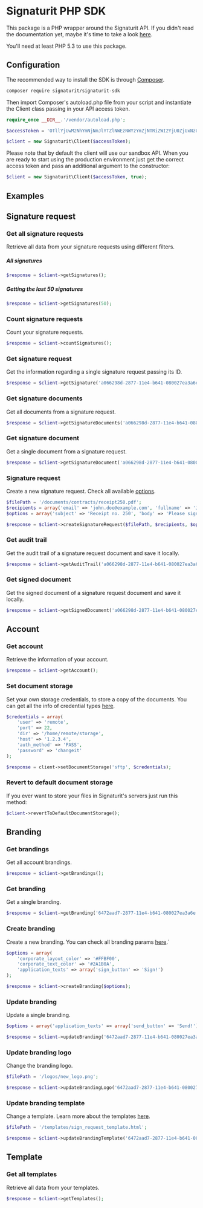 Signaturit PHP SDK
=====================
This package is a PHP wrapper around the Signaturit API. If you didn't read the documentation yet, maybe it's time to take a look [here](http://docs.signaturit.com/).

You'll need at least PHP 5.3 to use this package.

Configuration
-------------

The recommended way to install the SDK is through [Composer](https://getcomposer.org/).

```bash
composer require signaturit/signaturit-sdk
```

Then import Composer's autoload.php file from your script and instantiate the
Client class passing in your API access token.

```php
require_once __DIR__.'/vendor/autoload.php';

$accessToken = 'OTllYjUwM2NhYmNjNmJlYTZlNWEzNWYzYmZjNTRiZWI2YjU0ZjUxNzUwZDRjZjEwZTA0ZTFkZWQwZGExNDM3ZQ';

$client = new Signaturit\Client($accessToken);
```

Please note that by default the client will use our sandbox API. When you are
ready to start using the production environment just get the correct access token and pass an additional argument to the constructor:

```php
$client = new Signaturit\Client($accessToken, true);
```

Examples
--------

## Signature request

### Get all signature requests

Retrieve all data from your signature requests using different filters.

##### All signatures

```php
$response = $client->getSignatures();
```

##### Getting the last 50 signatures

```php
$response = $client->getSignatures(50);
```

### Count signature requests

Count your signature requests.

```php
$response = $client->countSignatures();
```

### Get signature request

Get the information regarding a single signature request passing its ID.

```php
$response = $client->getSignature('a066298d-2877-11e4-b641-080027ea3a6e');
```

### Get signature documents

Get all documents from a signature request.

```php
$response = $client->getSignatureDocuments('a066298d-2877-11e4-b641-080027ea3a6e')
```

### Get signature document

Get a single document from a signature request.

```php
$response = $client->getSignatureDocument('a066298d-2877-11e4-b641-080027ea3a6e', 'd474a1eb-2877-11e4-b641-080027ea3a6e');
```

### Signature request

Create a new signature request. Check all available [options](http://docs.signaturit.com/api/#sign_create_sign).

```php
$filePath = '/documents/contracts/receipt250.pdf';
$recipients = array('email' => 'john.doe@example.com', 'fullname' => 'John Doe');
$options = array('subject' => 'Receipt no. 250', 'body' => 'Please sign the receipt');

$response = $client->createSignatureRequest($filePath, $recipients, $options);
```

### Get audit trail

Get the audit trail of a signature request document and save it locally.

```php
$response = $client->getAuditTrail('a066298d-2877-11e4-b641-080027ea3a6e', 'd474a1eb-2877-11e4-b641-080027ea3a6e','/local/path/for/doc.pdf');
```

### Get signed document

Get the signed document of a signature request document and save it locally.

```php
$response = $client->getSignedDocument('a066298d-2877-11e4-b641-080027ea3a6e', 'd474a1eb-2877-11e4-b641-080027ea3a6e','/local/path/for/doc.pdf');
```

## Account

### Get account

Retrieve the information of your account.

```php
$response = $client->getAccount();
```

### Set document storage

Set your own storage credentials, to store a copy of the documents. You can get all the info of credential types [here](http://docs.signaturit.com/api/#account_set_credentials).

```php
$credentials = array(
    'user' => 'remote',
    'port' => 22,
    'dir' => '/home/remote/storage',
    'host' => '1.2.3.4',
    'auth_method' => 'PASS',
    'password' => 'changeit'
);

$response = client->setDocumentStorage('sftp', $credentials);
```

### Revert to default document storage

If you ever want to store your files in Signaturit's servers just run this method:

```php
$client->revertToDefaultDocumentStorage();
```

## Branding

### Get brandings

Get all account brandings.

```php
$response = $client->getBrandings();
```

### Get branding

Get a single branding.

```php
$response = $client->getBranding('6472aad7-2877-11e4-b641-080027ea3a6e');
```

### Create branding

Create a new branding. You can check all branding params [here](http://docs.signaturit.com/api/#set_branding).`

```php
$options = array(
    'corporate_layout_color' => '#FFBF00',
    'corporate_text_color' => '#2A1B0A',
    'application_texts' => array('sign_button' => 'Sign!')
);

$response = $client->createBranding($options);
```

### Update branding

Update a single branding.

```php
$options = array('application_texts' => array('send_button' => 'Send!'));

$response = $client->updateBranding('6472aad7-2877-11e4-b641-080027ea3a6e', $options);
```

### Update branding logo

Change the branding logo.

```php
$filePath = '/logos/new_logo.png';

$response = $client->updateBrandingLogo('6472aad7-2877-11e4-b641-080027ea3a6e', $filePath);
```

### Update branding template

Change a template. Learn more about the templates [here](http://docs.signaturit.com/api/#put_template_branding).

```php
$filePath = '/templates/sign_request_template.html';

$response = $client->updateBrandingTemplate('6472aad7-2877-11e4-b641-080027ea3a6e', 'sign_request', $filePath);
```

## Template

### Get all templates

Retrieve all data from your templates.

```php
$response = $client->getTemplates();
```
